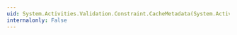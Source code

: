 ```yaml
---
uid: System.Activities.Validation.Constraint.CacheMetadata(System.Activities.NativeActivityMetadata)
internalonly: False
---
```

